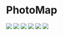 # PhotoMap
![](screenshots/photo1.jpg)
![](screenshots/photo2.jpg)
![](screenshots/photo3.jpg)
![](screenshots/photo4.jpg)
![](screenshots/photo5.jpg)
![](screenshots/photo6.jpg)
